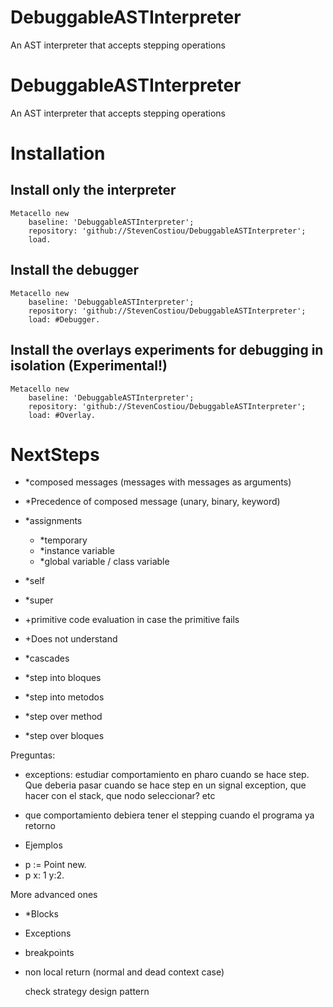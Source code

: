 # DebuggableASTInterpreter
An AST interpreter that accepts stepping operations

# DebuggableASTInterpreter
An AST interpreter that accepts stepping operations

# Installation
## Install only the interpreter
```Smalltalk
Metacello new
    baseline: 'DebuggableASTInterpreter';
    repository: 'github://StevenCostiou/DebuggableASTInterpreter';
    load.
```

## Install the debugger
```Smalltalk
Metacello new
    baseline: 'DebuggableASTInterpreter';
    repository: 'github://StevenCostiou/DebuggableASTInterpreter';
    load: #Debugger.
```

## Install the overlays experiments for debugging in isolation (Experimental!)
```Smalltalk
Metacello new
    baseline: 'DebuggableASTInterpreter';
    repository: 'github://StevenCostiou/DebuggableASTInterpreter';
    load: #Overlay.
```

# NextSteps

- *composed messages (messages with messages as arguments)
- *Precedence of composed message (unary, binary, keyword)
- *assignments
  - *temporary
  - *instance variable
  - *global variable / class variable
- *self 
- *super
- +primitive code evaluation in case the primitive fails
- +Does not understand

- *cascades
- *step into bloques
- *step into metodos
- *step over method
- *step over bloques


Preguntas:
- exceptions: estudiar comportamiento en pharo cuando se hace step. Que deberia pasar cuando se hace step en un signal exception, que hacer con el stack, que nodo seleccionar? etc
- que comportamiento debiera tener el stepping cuando el programa ya retorno

- Ejemplos

 * p := Point new.
 * p x: 1 y:2.



More advanced ones
- *Blocks
- Exceptions
- breakpoints
- non local return (normal and dead context case)


  check strategy design pattern
  

  
